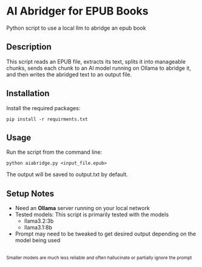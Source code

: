 # AI Abridger for EPUB Books
Python script to use a local llm to abridge an epub book

## Description
This script reads an EPUB file, extracts its text, splits it into manageable chunks, sends each chunk to an AI model running on Ollama to abridge it, and then writes the abridged text to an output file.

## Installation
Install the required packages:
```
pip install -r requirments.txt
```

## Usage
Run the script from the command line:
```
python aiabridge.py <input_file.epub>
```
The output will be saved to output.txt by default.

## Setup Notes
- Need an **Ollama** server running on your local network
- Tested models: This script is primarily tested with the models
  - llama3.2:3b
  - llama3.1:8b
- Prompt may need to be tweaked to get desired output depending on the model being used
  
<br/>
<sup> Smaller models are much less reliable and often hallucinate or partially ignore the prompt
